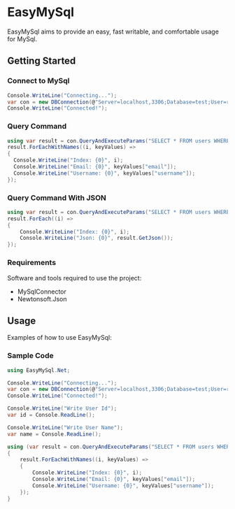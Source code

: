 # EasyMySql

EasyMySql aims to provide an easy, fast writable, and comfortable usage for MySql.

## Getting Started

### Connect to MySql
```csharp
Console.WriteLine("Connecting...");
var con = new DBConnection(@"Server=localhost,3306;Database=test;User=root;", true);
Console.WriteLine("Connected!");
```

### Query Command
```csharp
using var result = con.QueryAndExecuteParams("SELECT * FROM users WHERE userid=? OR username=?", id, name);
result.ForEachWithNames((i, keyValues) =>
{
  Console.WriteLine("Index: {0}", i);
  Console.WriteLine("Email: {0}", keyValues["email"]);
  Console.WriteLine("Username: {0}", keyValues["username"]);
});
```

### Query Command With JSON
```csharp
using var result = con.QueryAndExecuteParams("SELECT * FROM users WHERE userid=? OR username=?", id, name);
result.ForEach((i) =>
{
    Console.WriteLine("Index: {0}", i);
    Console.WriteLine("Json: {0}", result.GetJson());
});
```

### Requirements

Software and tools required to use the project:

- MySqlConnector
- Newtonsoft.Json

## Usage

Examples of how to use EasyMySql:

### Sample Code

```csharp
using EasyMySql.Net;

Console.WriteLine("Connecting...");
var con = new DBConnection(@"Server=localhost,3306;Database=test;User=root;", true);
Console.WriteLine("Connected!");

Console.WriteLine("Write User Id");
var id = Console.ReadLine();

Console.WriteLine("Write User Name");
var name = Console.ReadLine();

using (var result = con.QueryAndExecuteParams("SELECT * FROM users WHERE userid=? OR username=?", id, name))
{
    result.ForEachWithNames((i, keyValues) =>
    {
        Console.WriteLine("Index: {0}", i);
        Console.WriteLine("Email: {0}", keyValues["email"]);
        Console.WriteLine("Username: {0}", keyValues["username"]);
    });
}
```
